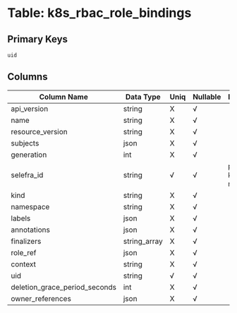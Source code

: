 # Table: k8s_rbac_role_bindings

## Primary Keys 

```
uid
```


## Columns 

|  Column Name   |  Data Type  | Uniq | Nullable | Description | 
|  ----  | ----  | ----  | ----  | ---- | 
| api_version | string | X | √ |  | 
| name | string | X | √ |  | 
| resource_version | string | X | √ |  | 
| subjects | json | X | √ |  | 
| generation | int | X | √ |  | 
| selefra_id | string | √ | √ | primary keys value md5 | 
| kind | string | X | √ |  | 
| namespace | string | X | √ |  | 
| labels | json | X | √ |  | 
| annotations | json | X | √ |  | 
| finalizers | string_array | X | √ |  | 
| role_ref | json | X | √ |  | 
| context | string | X | √ |  | 
| uid | string | √ | √ |  | 
| deletion_grace_period_seconds | int | X | √ |  | 
| owner_references | json | X | √ |  | 


